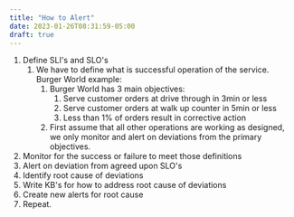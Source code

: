 ```yaml
---
title: "How to Alert"
date: 2023-01-26T08:31:59-05:00
draft: true
---
```


1. Define SLI's and SLO's
   1. We have to define what is successful operation of the service. Burger World example:
      1. Burger World has 3 main objectives:
         1. Serve customer orders at drive through in 3min or less
         2. Serve customer orders at walk up counter in 5min or less
         3. Less than 1% of orders result in corrective action
      2. First assume that all other operations are working as designed, we only monitor and alert on deviations from the primary objectives.
2. Monitor for the success or failure to meet those definitions
3. Alert on deviation from agreed upon SLO's
4. Identify root cause of deviations
5. Write KB's for how to address root cause of deviations
6. Create new alerts for root cause
7. Repeat.